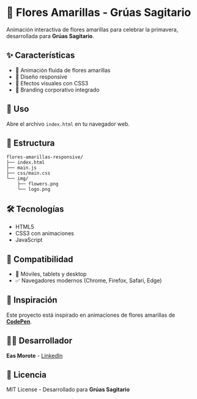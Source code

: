 # 🌻 Flores Amarillas - Grúas Sagitario

Animación interactiva de flores amarillas para celebrar la primavera, desarrollada para **Grúas Sagitario**.

## ✨ Características

- 🌸 Animación fluida de flores amarillas
- 📱 Diseño responsive
- 🎨 Efectos visuales con CSS3
- 🏢 Branding corporativo integrado

## 🚀 Uso

Abre el archivo `index.html` en tu navegador web.

## 📁 Estructura

```
flores-amarillas-responsive/
├── index.html
├── main.js
├── css/main.css
└── img/
    ├── flowers.png
    └── logo.png
```

## 🛠️ Tecnologías

- HTML5
- CSS3 con animaciones
- JavaScript

## 📱 Compatibilidad

- 📱 Móviles, tablets y desktop
- ✅ Navegadores modernos (Chrome, Firefox, Safari, Edge)

## 🎨 Inspiración

Este proyecto está inspirado en animaciones de flores amarillas de **[CodePen](https://codepen.io/Nilver-TI/pen/PoroWJa)**.

## 👨‍💻 Desarrollador

**Eas Morote** - [LinkedIn](https://www.linkedin.com/in/moroteelias/)

## 📜 Licencia

MIT License - Desarrollado para **Grúas Sagitario**
